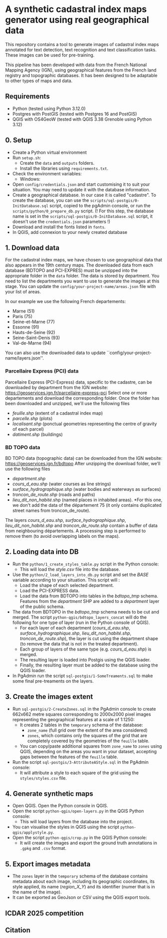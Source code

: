 # A synthetic cadastral index maps generator using real geographical data

This repository contains a tool to generate images of cadastral index maps annotated for text detection, text recognition and text classification tasks. These images can be used for pre-training.

This pipeline has been developed with data from the French National Mapping Agency (IGN), using geographical features from the French land registry and topographic databases. It has been designed to be adaptable to other types of maps and data.

## Requirements
* Python (tested using Python 3.12.0)
* Postgres with PostGIS (tested with Postgres 16 and PostGIS)
* QGIS with OS4GeoW (tested with QGIS 3.38 Grenoble using Python 3.12)

## 0. Setup
* Create a Python virtual environment 
* Run ```setup.sh```:
    * Create the ```data``` and ```outputs``` folders.
    * Install the libraries using ```requirements.txt```.
* Check the environment variables: 
    * Windows: 
* Open ```config/credentials.json``` and start customising it to suit your situation. You may need to update it with the database information.
* Create a geographical database. In our case it is called "cadastre". To create the database, you can use the ```scripts/sql-postgis/0-InitDatabase.sql``` script, copied to the pgAdmin console, or run the ```scripts/python/0_prepare_db.py``` script. (! For this step, the database name is set in the ```scripts/sql-postgis/0-InitDatabase.sql``` script, it doesn't use the ```credentials.json``` parameters !)
* Download and install the fonts listed in ```fonts```.
* In QGIS, add connexion to your newly created database

## 1. Download data

For the cadastral index maps, we have chosen to use geographical data that also appears in the 19th century maps.
The downloaded data from each database (BDTOPO and PCI-EXPRES) must be unzipped into the appropriate folder in the ```data``` folder.
The data is stored by department. You need to list the departments you want to use to generate the images at this stage. You can update the ```config/your-project-name/areas.json``` file with your list of areas.

In our example we use the following French departements:
* Marne (51)
* Paris (75)
* Seine-et-Marne (77)
* Essonne (91)
* Hauts-de-Seine (92)
* Seine-Saint-Denis (93)
* Val-de-Marne (94)

You can also use the downloaded data to update ``config/your-project-name/layers.json''.

### Parcellaire Express (PCI) data
Parcellaire Express (PCI-Express) data, specific to the cadastre, can be downloaded by department from the IGN website: https://geoservices.ign.fr/parcellaire-express-pci
Select one or more departements and download the corresponding folder. Once the folder has been downloaded and unzipped, we'll use the following files
* *feuille.shp* (extent of a cadastral index map)
* *parcelle.shp* (plots)
* *localisant.shp* (ponctual geometries representing the centre of gravity of each parcel)
* *datiment.shp* (buildings)

### BD TOPO data 
BD TOPO data (topographic data) can be downloaded from the IGN website: https://geoservices.ign.fr/bdtopo
After unzipping the download folder, we'll use the following files
* *department.shp*
* *cours_d_eau.shp* (water courses as line strings)
* *surface_hydrographique.shp* (water bodies and waterways as surfaces)
* *troncon_de_route.shp* (roads and paths)
* *lieu_dit_non_habité*.shp (named places in inhabited areas). *For this one, we don't add the data of the département 75 (it only contains duplicated street names from troncon_de_route).

The layers *cours_d_eau.shp*, *surface_hydrographique.shp*, *lieu_dit_non_habité.shp* and *troncon_de_route.shp* contain a buffer of data from neighbouring départements. A processing step is performed to remove them (to avoid overlapping labels on the maps).

## 2. Loading data into DB
* Run the ```python/1_create_styles_table.py``` script in the Python console:
    - This will load the *style.csv* file into the database.
* Use the ```python/2_load_layers_into_db.py``` script and set the *BASE* variable according to your situation. This script will :
    - Load the shape of each selected department.
    - Load the PCI-EXPRESS data.
    - Load the data from BDTOPO into tables in the *bdtopo_tmp* schema. Features from the *department* SHP are added to a *department* layer of the public schema.
* The data from BDTOPO in the *bdtopo_tmp* schema needs to be cut and merged. The script ```python-qgis/bdtopo_layers_concat``` will do the following for one type of layer (run in the Python console of QGIS).
    - For each layer of each department (*cours_d_eau.shp*, *surface_hydrographique.shp*, *lieu_dit_non_habité.shp*, *troncon_de_route.shp*), the layer is cut using the department shape (to remove the data that is not in the treated department).
    - Each group of layers of the same type (e.g. *cours_d_eau.shp*) is merged.
    - The resulting layer is loaded into Postgis using the QGIS loader.
    - Finally, the resulting layer must be added to the database using the QGIS loader.
* In PgAdmin run the script ```sql-postgis/1-SomeTreaments.sql``` to make some final pre-treaments on the layers.

## 3. Create the images extent
* Run ```sql-postgis/2-CreateZones.sql``` in the PgAdmin console to create 662x662 metre squares corresponding to 2000x2000 pixel images representing the geographical features at a scale of 1:1250:
    - It creates 2 tables in the ```temporary``` schema of the database:
        - ```zone_name``` (full grid over the extent of the area considered)
        - ```zones```, which contains only the squares of the grid that are completely covered by the geometries of the ```feuille``` table.
    - You can copy/paste additional squares from ```zone_name``` to ```zones``` using QGIS, depending on the areas you want in your dataset, accepting gaps between the features of the ```feuille``` table.
* Run the script ```sql-postgis/3-AttributeAStyle.sql``` in the PgAdmin console: 
    - It will attribute a style to each square of the grid using the ```styles/styles.csv``` file.

## 4. Generate synthetic maps
* Open QGIS. Open the Python console in QGIS.
* Open the script ```python-qgis/open-layers.py``` in the QGIS Python console:
    - This will load layers from the database into the project.
* You can visualise the styles in QGIS using the script ```python-qgis/applystyle.py```.
* Open the script ```python-qgis/crop.py``` in the QGIS Python console:
    - It will create the images and export the ground truth annotations in ```.gpkg``` and ```.csv``` format.

## 5. Export images metadata
* The ```zones``` layer in the ```temporary``` schema of the database contains metadata about each image, including its geographic coordinates, its style applied, its name (*region_X_Y*) and its identifier (numer that is in the name of the image).
* It can be exported as GeoJson or CSV using the QGIS export tools.

## ICDAR 2025 competition

## Citation
